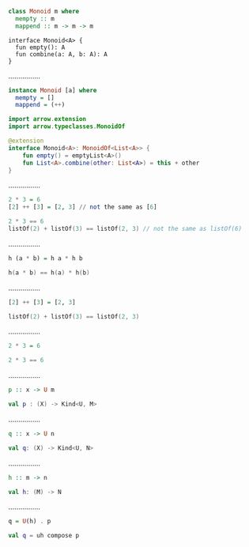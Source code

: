 ```Haskell
class Monoid m where
  mempty :: m
  mappend :: m -> m -> m
```
```kotlin:ank:silent
interface Monoid<A> {
  fun empty(): A
  fun combine(a: A, b: A): A
}
```
................
```Haskell
instance Monoid [a] where
  mempty = []
  mappend = (++)
```
```kotlin
import arrow.extension
import arrow.typeclasses.MonoidOf

@extension 
interface Monoid<A>: MonoidOf<List<A>> {
    fun empty() = emptyList<A>()
    fun List<A>.combine(other: List<A>) = this + other
}
```
................
```Haskell
2 * 3 = 6
[2] ++ [3] = [2, 3] // not the same as [6]
```
```kotlin
2 * 3 == 6
listOf(2) + listOf(3) == listOf(2, 3) // not the same as listOf(6)
```

................
```Haskell
h (a * b) = h a * h b
```
```kotlin
h(a * b) == h(a) * h(b)
```

................
```Haskell
[2] ++ [3] = [2, 3]
```
```kotlin
listOf(2) + listOf(3) == listOf(2, 3)
```

................
```Haskell
2 * 3 = 6
```
```kotlin
2 * 3 == 6
```
................
```Haskell
p :: x -> U m
```
```kotlin
val p : (X) -> Kind<U, M>
```

................
```Haskell
q :: x -> U n
```
```kotlin
val q: (X) -> Kind<U, N>
```

................
```Haskell
h :: m -> n
```
```kotlin
val h: (M) -> N
```

................
```Haskell
q = U(h) . p
```
```kotlin
val q = uh compose p
```
